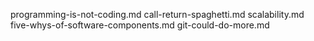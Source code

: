 programming-is-not-coding.md
call-return-spaghetti.md
scalability.md
five-whys-of-software-components.md
git-could-do-more.md
